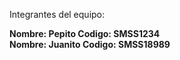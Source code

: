 Integrantes del equipo:
<br>

<b>Nombre: Pepito Codigo: SMSS1234</b>
<br>
<b>Nombre: Juanito Codigo: SMSS18989</b>
